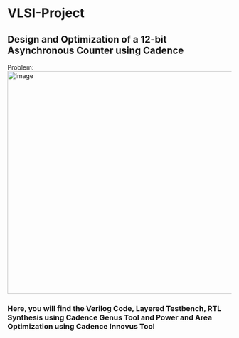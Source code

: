 # VLSI-Project
## Design and Optimization of a 12-bit Asynchronous Counter using Cadence
Problem: <img width="741" height="502" alt="image" src="https://github.com/user-attachments/assets/5f84dc9d-abc4-4556-a1ef-6a5f249b58ac" />
### Here, you will find the Verilog Code, Layered Testbench, RTL Synthesis using **Cadence Genus Tool** and Power and Area Optimization using **Cadence Innovus Tool**
